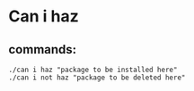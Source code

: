 # Can i haz
## commands:
```
./can i haz "package to be installed here"
./can i not haz "package to be deleted here"
